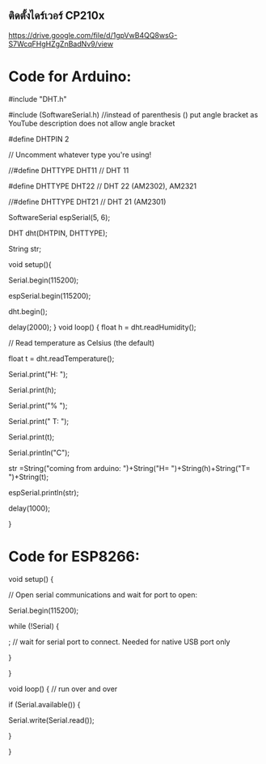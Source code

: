 ## ติดตั้งไดร์เวอร์ CP210x 
https://drive.google.com/file/d/1gpVwB4QQ8wsG-S7WcqFHgHZgZnBadNv9/view

# Code for Arduino:
#include "DHT.h"

#include (SoftwareSerial.h) //instead of parenthesis () put angle bracket as YouTube description does not allow angle bracket 

#define DHTPIN 2

// Uncomment whatever type you're using!

//#define DHTTYPE DHT11 // DHT 11

#define DHTTYPE DHT22 // DHT 22 (AM2302), AM2321

//#define DHTTYPE DHT21 // DHT 21 (AM2301)

SoftwareSerial espSerial(5, 6);

DHT dht(DHTPIN, DHTTYPE);

String str;

void setup(){

Serial.begin(115200);

espSerial.begin(115200);

dht.begin();

delay(2000);
}
void loop()
{
float h = dht.readHumidity();

// Read temperature as Celsius (the default)

float t = dht.readTemperature();

Serial.print("H: ");

Serial.print(h); 

Serial.print("% ");

Serial.print(" T: ");

Serial.print(t); 

Serial.println("C");

str =String("coming from arduino: ")+String("H= ")+String(h)+String("T= ")+String(t);

espSerial.println(str);

delay(1000);

}


# Code for ESP8266:
void setup() {

// Open serial communications and wait for port to open:

Serial.begin(115200);

while (!Serial) {

; // wait for serial port to connect. Needed for native USB port only

}

}

void loop() { // run over and over

if (Serial.available()) {

Serial.write(Serial.read());

}

}
